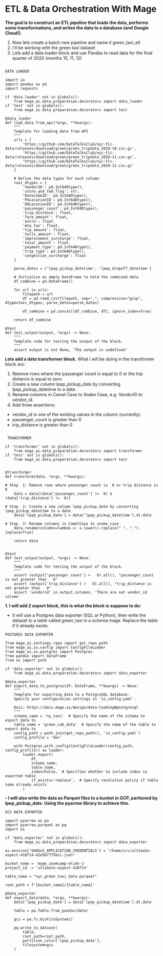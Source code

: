 # ETL & Data Orchestration With Mage

**The goal is to construct an ETL pipeline that loads the data, performs some transformations, and writes the data to a database (and Google Cloud!).**

1. Now lets create a batch new pipeline and name it green_taxi_etl
1. I'll be working with the green taxi dataset
1. Lets add a data loader block and use Pandas to read data for the final quarter of 2020 (months 10, 11, 12)


```

DATA LOADER

import io
import pandas as pd
import requests

if 'data_loader' not in globals():
    from mage_ai.data_preparation.decorators import data_loader
if 'test' not in globals():
    from mage_ai.data_preparation.decorators import test

@data_loader
def load_data_from_api(*args, **kwargs):
    """
    Template for loading data from API
    """
    urls = [
        'https://github.com/DataTalksClub/nyc-tlc-data/releases/download/green/green_tripdata_2020-10.csv.gz',
        'https://github.com/DataTalksClub/nyc-tlc-data/releases/download/green/green_tripdata_2020-11.csv.gz',
        'https://github.com/DataTalksClub/nyc-tlc-data/releases/download/green/green_tripdata_2020-12.csv.gz'
    ]

    # Define the data types for each column
    taxi_dtypes = {
        'VendorID': pd.Int64Dtype(),
        'store_and_fwd_flag': str,
        'RatecodeID': pd.Int64Dtype(),
        'PULocationID': pd.Int64Dtype(),  
        'DOLocationID': pd.Int64Dtype(),
        'passenger_count': pd.Int64Dtype(),
        'trip_distance': float,
        'fare_amount': float,
        'extra': float,
        'mta_tax': float,
        'tip_amount': float,
        'tolls_amount': float,
        'improvement_surcharge': float,
        'total_amount': float,
        'payment_type': pd.Int64Dtype(),
        'trip_type': pd.Int64Dtype(),
        'congestion_surcharge': float
    }

    parse_dates = ['lpep_pickup_datetime', 'lpep_dropoff_datetime']

    # Initialize an empty DataFrame to hold the combined data
    df_combine = pd.DataFrame()

    for url in urls: 
        filepath = url
        df = pd.read_csv(filepath, sep=",", compression="gzip", dtype=taxi_dtypes, parse_dates=parse_dates)
        
        df_combine = pd.concat([df_combine, df], ignore_index=True)

    return df_combine

@test
def test_output(output, *args) -> None:
    """
    Template code for testing the output of the block.
    """
    assert output is not None, 'The output is undefined'

```


**Lets add a data transformer block.**
What i will be doing in the transformer block are:

1. Remove rows where the passenger count is equal to 0 or the trip distance is equal to zero.
1. Create a new column lpep_pickup_date by converting lpep_pickup_datetime to a date.
1. Rename columns in Camel Case to Snake Case, e.g. VendorID to vendor_id.
1. Add three assertions:
- vendor_id is one of the existing values in the column (currently)
- passenger_count is greater than 0
- trip_distance is greater than 0


```

 TRANSFORMER

if 'transformer' not in globals():
    from mage_ai.data_preparation.decorators import transformer
if 'test' not in globals():
    from mage_ai.data_preparation.decorators import test


@transformer
def transform(data, *args, **kwargs):

# Step  1: Remove rows where passenger count is  0 or trip distance is  0
    data = data[(data['passenger_count'] !=  0) & (data['trip_distance'] !=  0)] 

# Step  2: Create a new column lpep_pickup_date by converting lpep_pickup_datetime to a date
    data['lpep_pickup_date'] = data['lpep_pickup_datetime'].dt.date

# Step  3: Rename columns in CamelCase to snake_case
    data.rename(columns=lambda x: x.lower().replace(" ", "_"), inplace=True)

    return data


@test
def test_output(output, *args) -> None:
    """
    Template code for testing the output of the block.
    """
    assert (output['passenger_count'] >   0).all(), "passenger_count is not greater than   0"
    assert (output['trip_distance'] >   0).all(), "trip_distance is not greater than   0"
    assert 'vendorid' in output.columns, 'There are not vendor_id column'

```

**1. I will add 2 export block, this is what the block is suppose to do:**

- It will use a Postgres data exporter (SQL or Python), then write the dataset to a table called green_taxi in a schema mage. Replace the table if it already exists.


```
POSTGRES DATA EXPORTER

from mage_ai.settings.repo import get_repo_path
from mage_ai.io.config import ConfigFileLoader
from mage_ai.io.postgres import Postgres
from pandas import DataFrame
from os import path

if 'data_exporter' not in globals():
    from mage_ai.data_preparation.decorators import data_exporter

@data_exporter
def export_data_to_postgres(df: DataFrame, **kwargs) -> None:
    """
    Template for exporting data to a PostgreSQL database.
    Specify your configuration settings in 'io_config.yaml'.

    Docs: https://docs.mage.ai/design/data-loading#postgresql
    """
    schema_name = 'ny_taxi'  # Specify the name of the schema to export data to
    table_name = 'green_cab_data'  # Specify the name of the table to export data to
    config_path = path.join(get_repo_path(), 'io_config.yaml')
    config_profile = 'dev'

    with Postgres.with_config(ConfigFileLoader(config_path, config_profile)) as loader:
        loader.export(
            df,
            schema_name,
            table_name,
            index=False,  # Specifies whether to include index in exported table
            if_exists='replace',  # Specify resolution policy if table name already exists
        )

```

**- I will also write the data as Parquet files to a bucket in GCP, partioned by lpep_pickup_date. Using the pyarrow library to achieve this.**


``` 
GCS DATA EXPORTER

import pyarrow as pa
import pyarrow.parquet as pq
import os

if 'data_exporter' not in globals():
    from mage_ai.data_preparation.decorators import data_exporter

os.environ['GOOGLE_APPLICATION_CREDENTIALS'] = "/home/src/ultimate-aspect-410714-42e5b7775bcc.json"

bucket_name = 'mage_zoomcamp-etido-1'
project_id  = 'ultimate-aspect-410714'

table_name = "nyc_green_taxi_data.parquet"

root_path = f'{bucket_name}/{table_name}'

@data_exporter
def export_data(data, *args, **kwargs):
    data['lpep_pickup_date'] = data['lpep_pickup_datetime'].dt.date

    table = pa.Table.from_pandas(data)

    gcs = pa.fs.GcsFileSystem()

    pq.write_to_dataset(
        table,
        root_path=root_path,
        partition_cols=['lpep_pickup_date'],
        filesystem=gcs
    )

   ```     
